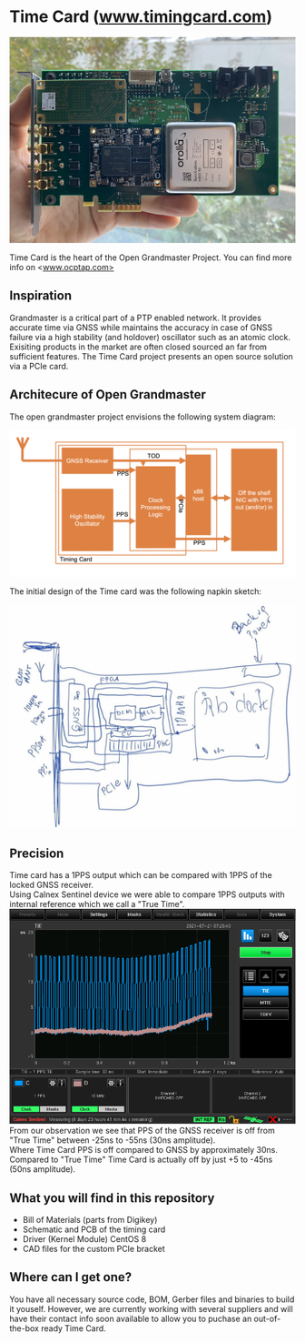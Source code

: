# Time Card (www.timingcard.com)

![Time Card](images/timecard.png)

Time Card is the heart of the Open Grandmaster Project. 
You can find more info on <www.ocptap.com>

## Inspiration

Grandmaster is a critical part of a PTP enabled network. It provides accurate time via GNSS while maintains the accuracy in case of GNSS failure via a high stability (and holdover) oscillator such as an atomic clock. Exisiting products in the market are often closed sourced an far from sufficient features. The Time Card project presents an open source solution via a PCIe card.

## Architecure of Open Grandmaster

The open grandmaster project envisions the following system diagram:

![Open Grandmaster System Diagram](images/overall.png)

The initial design of the Time card was the following napkin sketch:

![Initial design](images/idea.png)


## Precision
Time card has a 1PPS output which can be compared with 1PPS of the locked GNSS receiver.  
Using Calnex Sentinel device we were able to compare 1PPS outputs with internal reference which we call a "True Time".  
![Initial design](images/precision_pps.png)
From our observation we see that PPS of the GNSS receiver is off from "True Time" between -25ns to -55ns (30ns amplitude).  
Where Time Card PPS is off compared to GNSS by approximately 30ns.  
Compared to "True Time" Time Card is actually off by just +5 to -45ns (50ns amplitude).

## What you will find in this repository

* Bill of Materials (parts from Digikey)
* Schematic and PCB of the timing card
* Driver (Kernel Module) CentOS 8
* CAD files for the custom PCIe bracket 

## Where can I get one?

You have all necessary source code, BOM, Gerber files and binaries to build it youself. However, we are currently working with several suppliers and will have their contact info soon available to allow you to puchase an out-of-the-box ready Time Card.

